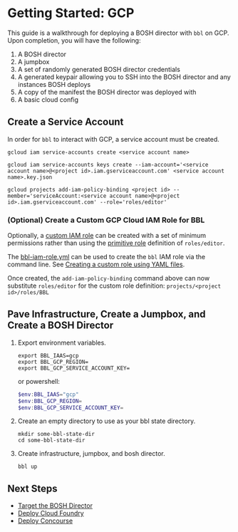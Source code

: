 # Getting Started: GCP

This guide is a walkthrough for deploying a BOSH director with `bbl`
on GCP. Upon completion, you will have the following:

1. A BOSH director
1. A jumpbox
1. A set of randomly generated BOSH director credentials
1. A generated keypair allowing you to SSH into the BOSH director and
any instances BOSH deploys
1. A copy of the manifest the BOSH director was deployed with
1. A basic cloud config

## Create a Service Account

In order for `bbl` to interact with GCP, a service account must be created.

```
gcloud iam service-accounts create <service account name>

gcloud iam service-accounts keys create --iam-account='<service account name>@<project id>.iam.gserviceaccount.com' <service account name>.key.json

gcloud projects add-iam-policy-binding <project id> --member='serviceAccount:<service account name>@<project id>.iam.gserviceaccount.com' --role='roles/editor'
```

### (Optional) Create a Custom GCP Cloud IAM Role for BBL

Optionally, a [custom IAM role](https://cloud.google.com/iam/docs/understanding-roles#custom_roles) can be created with a set of minimum permissions
rather than using the [primitive role](https://cloud.google.com/iam/docs/understanding-roles#primitive_role_definitions) definition of `roles/editor`.

The [bbl-iam-role.yml](bbl-iam-role.yml) can be used to create the `bbl` IAM role via the command line.
See [Creating a custom role using YAML files](https://cloud.google.com/iam/docs/creating-custom-roles#creating_a_custom_role).

Once created, the `add-iam-policy-binding` command above can now substitute `roles/editor` for the custom role definition: `projects/<project id>/roles/BBL`

## Pave Infrastructure, Create a Jumpbox, and Create a BOSH Director

1. Export environment variables.
    ```
    export BBL_IAAS=gcp
    export BBL_GCP_REGION=
    export BBL_GCP_SERVICE_ACCOUNT_KEY=
    ```

    or powershell:

    ```powershell
    $env:BBL_IAAS="gcp"
    $env:BBL_GCP_REGION=
    $env:BBL_GCP_SERVICE_ACCOUNT_KEY=
    ```
1. Create an empty directory to use as your bbl state directory.
    ```
    mkdir some-bbl-state-dir
    cd some-bbl-state-dir
    ```
1. Create infrastructure, jumpbox, and bosh director.
    ```
    bbl up
    ```

## Next Steps

* [Target the BOSH Director](howto-target-bosh-director.md)
* [Deploy Cloud Foundry](cloudfoundry.md)
* [Deploy Concourse](concourse.md)
